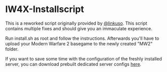 # IW4X-Installscript

This is a reworked script originally provided by [@linkuso](https://github.com/linkuso/iw4x-linux-server-installscript). 
This script contains multiple fixes and should give you an immaculate experience.

Run install.sh as root and follow the instructions. 
Afterwards you'll have to upload your Modern Warfare 2 basegame to the newly created "MW2" folder.

If you want to save some time with the configuration of the freshly installed server, you can download prebuilt dedicated server configs [here](https://cdn.discordapp.com/attachments/269972437393735682/656242057114943489/IW4x_Prebuild_dedi_configs.zip).
